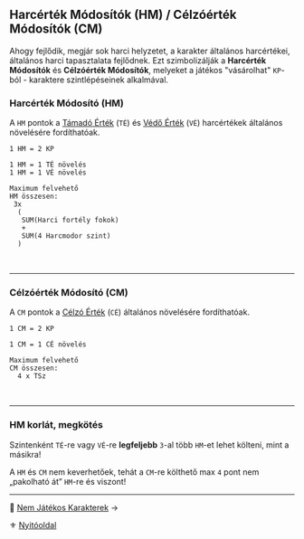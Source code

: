 ## Harcérték Módosítók (HM) / Célzóérték Módosítók (CM)

Ahogy fejlődik, megjár sok harci helyzetet, a karakter általános harcértékei, általános harci tapasztalata fejlődnek. Ezt szimbolizálják a **Harcérték Módosítók** és **Célzóérték Módosítók**, melyeket a játékos "vásárolhat" `KP`-ból - karaktere szintlépéseinek alkalmával.

### Harcérték Módosító (HM)

A `HM` pontok a [Támadó Érték](062_01_ke_te_ve_ce.md#t%C3%A1mad%C3%B3-%C3%A9rt%C3%A9k-t%C3%A9) (`TÉ`) és  [Védő Érték](062_01_ke_te_ve_ce.md#v%C3%A9d%C5%91-%C3%A9rt%C3%A9k-v%C3%A9) (`VÉ`) harcértékek általános növelésére fordíthatóak.

```
1 HM = 2 KP

1 HM = 1 TÉ növelés
1 HM = 1 VÉ növelés
```

```
Maximum felvehető
HM összesen:
 3x 
  (
   SUM(Harci fortély fokok)
   +
   SUM(4 Harcmodor szint)
  )
```

<br />

---
### Célzóérték Módosító (CM)

A `CM` pontok a [Célzó Érték](071_tavharc_ce.md) (`CÉ`) általános növelésére fordíthatóak.

```
1 CM = 2 KP

1 CM = 1 CÉ növelés
```

```
Maximum felvehető
CM összesen:
  4 x TSz
```

<br />

---
### HM korlát, megkötés

Szintenként `TÉ`-re vagy `VÉ`-re **legfeljebb** `3`-al több `HM`-et lehet költeni, mint a másikra!

A `HM` és `CM` nem keverhetőek, tehát a `CM`-re költhető max `4` pont nem „pakolható át” `HM`-re és viszont!

---

🔗 [Nem Játékos Karakterek](019_njk.md) →

⚜️ [Nyitóoldal](start.md)
